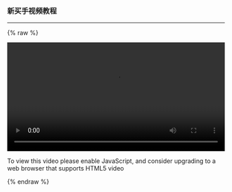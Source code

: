### 新买手视频教程

---



{% raw %}

<video id="my-video" class="video-js" controls preload="auto" width="100%"
poster="" data-setup='{"aspectRatio":"16:9"}'>
  <source src="/videos/appleyu1.mp4" type='video/mp4' >
  <p class="vjs-no-js">
    To view this video please enable JavaScript, and consider upgrading to a web browser that supports HTML5 video
  </p>
</video>

{% endraw %}